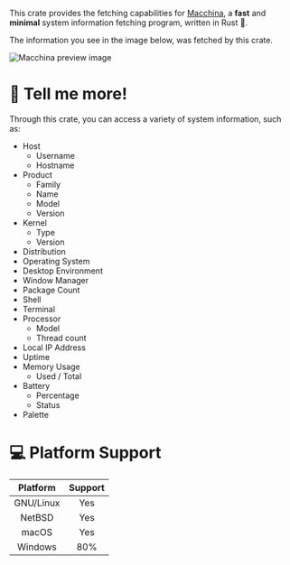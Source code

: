This crate provides the fetching capabilities for [Macchina](https://github.com/grtcdr/macchina), a __fast__ and __minimal__ system information fetching program, written in Rust 🦀.

The information you see in the image below, was fetched by this crate.

![Macchina preview image](../screenshots/preview.png)

# 💬 Tell me more!

Through this crate, you can access a variety of system information, such as:
- Host
  - Username
  - Hostname
- Product
  - Family
  - Name
  - Model
  - Version
- Kernel
  - Type
  - Version
- Distribution
- Operating System
- Desktop Environment
- Window Manager
- Package Count
- Shell
- Terminal
- Processor
  - Model
  - Thread count
- Local IP Address
- Uptime
- Memory Usage
  - Used / Total
- Battery
  - Percentage
  - Status
- Palette

# 💻 Platform Support

|  Platform |      Support       |
| :-:       |        :-:         |
| GNU/Linux |        Yes         |
| NetBSD    |        Yes         |
| macOS     |        Yes         |
| Windows   |        80%         |